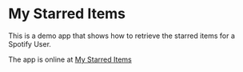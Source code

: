 # My Starred Items

This is a demo app that shows how to retrieve the starred items for a Spotify User. 

The app is online at [My Starred Items](http://static.echonest.com/MyStarredItems)

